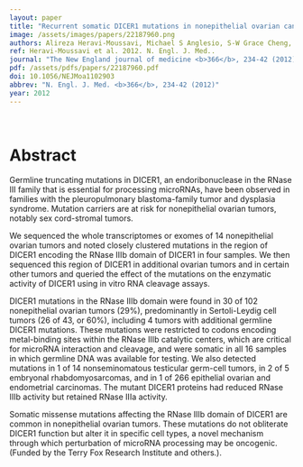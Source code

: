 ```yaml
---
layout: paper
title: "Recurrent somatic DICER1 mutations in nonepithelial ovarian cancers."
image: /assets/images/papers/22187960.png
authors: Alireza Heravi-Moussavi, Michael S Anglesio, S-W Grace Cheng, Janine Senz, Winnie Yang, Leah Prentice, Anthony P Fejes, Christine Chow, Alicia Tone, Steve E Kalloger, Nancy Hamel, Andrew Roth, Gavin Ha, Adrian N C Wan, Sarah Maines-Bandiera, Clara Salamanca, Barbara Pasini, Blaise A Clarke, Anna F Lee, Cheng-Han Lee, Chengquan Zhao, Robert H Young, Samuel A Aparicio, Poul H B Sorensen, Michelle M M Woo, Niki Boyd, Steven J M Jones, Martin Hirst, Marco A Marra, Blake Gilks, Sohrab P Shah, William D Foulkes, Gregg B Morin, David G Huntsman
ref: Heravi-Moussavi et al. 2012. N. Engl. J. Med..
journal: "The New England journal of medicine <b>366</b>, 234-42 (2012)"
pdf: /assets/pdfs/papers/22187960.pdf
doi: 10.1056/NEJMoa1102903
abbrev: "N. Engl. J. Med. <b>366</b>, 234-42 (2012)"
year: 2012
---
```


<br />
<div data-badge-popover="right" data-badge-type="donut" data-pmid="22187960" data-hide-no-mentions="true" class="altmetric-embed"></div>

# Abstract

Germline truncating mutations in DICER1, an endoribonuclease in the RNase III family that is essential for processing microRNAs, have been observed in families with the pleuropulmonary blastoma-family tumor and dysplasia syndrome. Mutation carriers are at risk for nonepithelial ovarian tumors, notably sex cord-stromal tumors.

We sequenced the whole transcriptomes or exomes of 14 nonepithelial ovarian tumors and noted closely clustered mutations in the region of DICER1 encoding the RNase IIIb domain of DICER1 in four samples. We then sequenced this region of DICER1 in additional ovarian tumors and in certain other tumors and queried the effect of the mutations on the enzymatic activity of DICER1 using in vitro RNA cleavage assays.

DICER1 mutations in the RNase IIIb domain were found in 30 of 102 nonepithelial ovarian tumors (29%), predominantly in Sertoli-Leydig cell tumors (26 of 43, or 60%), including 4 tumors with additional germline DICER1 mutations. These mutations were restricted to codons encoding metal-binding sites within the RNase IIIb catalytic centers, which are critical for microRNA interaction and cleavage, and were somatic in all 16 samples in which germline DNA was available for testing. We also detected mutations in 1 of 14 nonseminomatous testicular germ-cell tumors, in 2 of 5 embryonal rhabdomyosarcomas, and in 1 of 266 epithelial ovarian and endometrial carcinomas. The mutant DICER1 proteins had reduced RNase IIIb activity but retained RNase IIIa activity.

Somatic missense mutations affecting the RNase IIIb domain of DICER1 are common in nonepithelial ovarian tumors. These mutations do not obliterate DICER1 function but alter it in specific cell types, a novel mechanism through which perturbation of microRNA processing may be oncogenic. (Funded by the Terry Fox Research Institute and others.).

